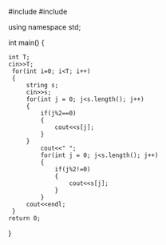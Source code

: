 #include <cstdio>
#include <iostream>

using namespace std;


int main() {
 
    int T;
    cin>>T;
     for(int i=0; i<T; i++)
     {
         string s;
         cin>>s;
         for(int j = 0; j<s.length(); j++)
         {
             if(j%2==0)
             {
                 cout<<s[j];
             }
         }
             cout<<" ";
             for(int j = 0; j<s.length(); j++)
             {
                 if(j%2!=0)
                 {
                     cout<<s[j];
                 }
             }
         cout<<endl;
     } 
    return 0;
}
